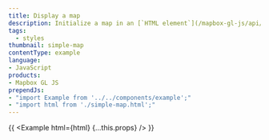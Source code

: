 ```yaml
---
title: Display a map
description: Initialize a map in an [`HTML element`](/mapbox-gl-js/api/map/) with [Mapbox GL JS](/mapbox-gl-js/api/).
tags:
  - styles
thumbnail: simple-map
contentType: example
language:
- JavaScript
products:
- Mapbox GL JS
prependJs:
- "import Example from '../../components/example';"
- "import html from './simple-map.html';"
---
```


{{ <Example html={html} {...this.props} /> }}

